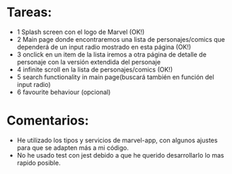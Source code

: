 # Tareas:
 * 1 Splash screen con el logo de Marvel (OK!)
 * 2 Main page donde encontraremos una lista de personajes/comics que dependerá de un input radio mostrado en esta página (OK!)
 * 3 onclick en un item de la lista iremos a otra página de detalle de personaje con la versión extendida del personaje
 * 4 infinite scroll en la lista de personajes/comics (OK!)
 * 5 search functionality in main page(buscará también en función del input radio)
 * 6 favourite behaviour (opcional)

# Comentarios:
 * He utilizado los tipos y servicios de marvel-app, con algunos ajustes para que se adapten más a mi código.
 * No he usado test con jest debido a que he querido desarrollarlo lo mas rapido posible.